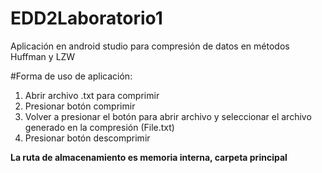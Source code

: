 # EDD2Laboratorio1
Aplicación en android studio para compresión de datos en métodos Huffman y LZW

#Forma de uso de aplicación: 
1. Abrir archivo .txt para comprimir 
2. Presionar botón comprimir 
3. Volver a presionar el botón para abrir archivo y seleccionar el archivo generado en la compresión (File.txt) 
4. Presionar botón descomprimir

****La ruta de almacenamiento es memoria interna, carpeta principal****
